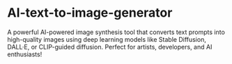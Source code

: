 # AI-text-to-image-generator
A powerful AI-powered image synthesis tool that converts text prompts into high-quality images using deep learning models like Stable Diffusion, DALL·E, or CLIP-guided diffusion. Perfect for artists, developers, and AI enthusiasts!
